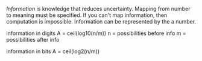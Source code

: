 *Information* is knowledge that reduces uncertainty.
Mapping from number to meaning must be specified.
If you can't map information, then computation is impossible.
Information can be represented by the a number.

information in digits
A = ceil(log10(n/m))
n = possibilities before info
m = possibilities after info

information in bits
A = ceil(log2(n/m))